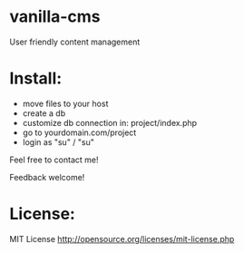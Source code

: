 # vanilla-cms
User friendly content management

# Install:
- move files to your host
- create a db
- customize db connection in: project/index.php
- go to yourdomain.com/project
- login as "su" / "su"

Feel free to contact me!

Feedback welcome!

# License:
MIT License
http://opensource.org/licenses/mit-license.php



